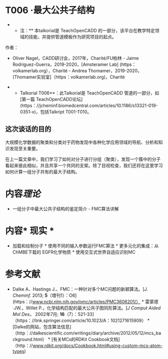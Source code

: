 # T006 ·最大公共子结构

* * 注：** 本talkorial是 TeachOpenCADD 的一部分，该平台在教学特定领域的技能，并提供管道模板作为研究项目的起点。

作者：

- Oliver Nagel，CADD研讨会，2017年，Charité/FU柏林 - Jaime Rodríguez-Guerra，2019-2020，[Amsteramer Lab] (https：volkamerlab.org），Charité - Andrea Thomamer，2019-2020，[Thomamer实验室]（https：volkamerlab.org)，Charité

* * Talkorial T006**：此Talkorial是 TeachOpenCADD 管道的一部分，如[第一篇 TeachOpenCADD论坛] (https：//jcheminf.biomedcentral.com/articles/10.1186/s13321-019-0351-x)，包括Talkript T001-T010。

 ## 这次谈话的目的

 大规模化学数据的聚类和分类对于药物发现中各种化学应用领域的导航、分析和知识发现至关重要。

在上一篇文章中，我们学习了如何对分子进行分组（聚类），发现一个簇中的分子看起来彼此相似，并且共享一个共同的支架。除了目视检查，我们还将在这里学习如何计算一组分子共有的最大子结构。

 # 内容*理论*

- 一组分子中最大公共子结构的鉴定简介 - FMC算法详解 

 # 内容* 现实 *

* 加载和绘制分子 * 使用不同的输入参数运行FMC算法 * 更多元化的集成：从ChMBE下载的 EGFR化学物质 * 使用交互式世界自适应识别MC

 # 参考文献

* Dalke A、Hastings J.、FMC：一种针对多个MC问题的新颖算法。[*J. Cheminf.* 2013; **5**（增刊1）：O6] (https：//www.ncbi.nlm.nih.gov/pmc/articles/PMC3606201/） * 雷蒙德·JW.，Willet P.，化学结构匹配的最大公共子图同形算法。[*J Comput Aided Mol Des。* 2002年7月; **16**（7）：521-33]（https：//link.springer.com/article/10.1023/A：1021271615909） * [Dalke的网站，包含算法信息]（http：//dalkescientific.com/writings/diary/archive/2012/05/12/mcs_background.html） * [有关MCs的RDKit Cookbook文档]（http：//www.rdkit.org/docs/Cookbook.html#using-custom-mcs-atom-types) 